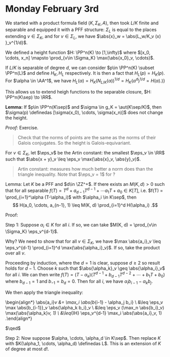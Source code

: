 # Monday February 3rd

We started with a product formula field $(K, \Sigma_K, A)$, then took $L/K$ finite and separable and equipped it with a PFF structure:
$\Sigma_L$ is equal to the places extending $v\in \Sigma_K$, and for $v\in \Sigma_L$, we have $\abs{x}_w = \abs{L_w/K_v (x)  }_v^{1/d}$.

We defined a height function $H: \PP^n(K) \to [1,\infty)$ where $[x_0, \cdots, x_n] \mapsto \prod_{v\in \Sigma_K} \max(\abs{x_0}_v, \cdots)$.

If $L/K$ is separable of degree $d$, we can consider $p\in \PP^n(K) \subset \PP^n(L)$ and define $H_K, H_L$ respectively.
It is then a fact that $H_L(p) = H_K(p)$.
For $\alpha \in \AA^1$, we have $H_L(\alpha) = H_K(N_{L/K}(\alpha))^{1/d} = H_K(\alpha^d)^{1/d} = H(\alpha)$.)}

This allows us to extend heigh functions to the separable closure, $H: \PP^n(K\sep) \to \RR$.

**Lemma:**
If $p\in \PP^n(K\sep)$ and $\sigma \in g_K = \aut(K\sep/K)$, then $\sigma(p) \definedas [\sigma(x_0), \cdots, \sigma(x_n)]$ does not change the height.

*Proof:*
Exercise.

> Check that the norms of points are the same as the norms of their Galois conjugates.
> So the height is Galois-equivariant.



For $v\in \Sigma_K$, let $\eps_v$ be the Artin constant: the smallest $\eps_v \in \RR$ such that $\abs{x + y}_v \leq \eps_v \max(\abs{x}_v, \abs{y}_v)$.

> Artin constant: measures how much better a norm does than the triangle inequality.
> Note that $\eps_v = 1$ for ?

Lemma:
Let $K$ be a PFF and $d\in \ZZ^+$.
If there exists an $M(K, d) > 0$ such that for all separable $f(T) = T^d + a_{d-1}T^{d-1} + \cdots a_1 T + a_0 \in K[T]$, i.e. $f(T) = \prod_{i=1}^\alpha (T-\alpha_i)$ with $\alpha_i \in K\sep$, then 
$$
H(a_0, \cdots, a_{n-1}, 1) \leq M(K, d) \prod_{i=1}^d H(\alpha_i)
.$$

Proof:

Step 1:
Suppose $\alpha_i \in K$ for all $i$.
If so, we can take $M(K, d) = \prod_{v\in \Sigma_K} \eps_v^{d-1}$.

Why?
We need to show that for all $v\in \Sigma_K$, we have $\max \abs{a_i}_v \leq \eps_v^{d-1} \prod_{i=1}^d \max(\abs{\alpha_i}_v)$.
If so, take the product over all $v$.

Proceeding by induction, where the $d=1$ is clear, suppose $d\geq 2$ so result holds for $d-1$.
Choose $k$ such that $\abs{\alpha_k}_v \geq \abs{\alpha_i}_v$ for all $i$.
We can then write $f(T) = (T-\alpha_k)( T^{d-1} + b_{d-1}T^{d-2} + \cdots + b_1 T + b_0 )$ where $b_{d-1} = 1$ and $b_{-1} = b_d = 0$.
Then for all $i$, we have $\alpha_i b_{i-1} - \alpha_k b_j$.

We then apply the triangle inequality:

\begin{align*}
\abs{a_i}_v 
&= \max_i \abs{b_{i-1} - \alpha_j b_i} \\
&\leq \eps_v  \max \abs{b_{i-1}}_v \abs{\alpha_k b_i}_v \\
&\leq \eps_v (\max_n \abs{b_i}_v) \max(\abs{\alpha_k}_v, 1) \\
&\leq_{IH} \eps_v^{d-1} \max_i \abs(\abs{a_i}_v, 1)
.\end{align*}

$\qed$

Step 2:
Now suppose $\alpha, \cdots, \alpha_d \in K\sep$.
Then replace $K$ with $K(\alpha_1, \cdots, \alpha_d) \definedas L$.
This is an extension of $K$ of degree at most $d!$.
